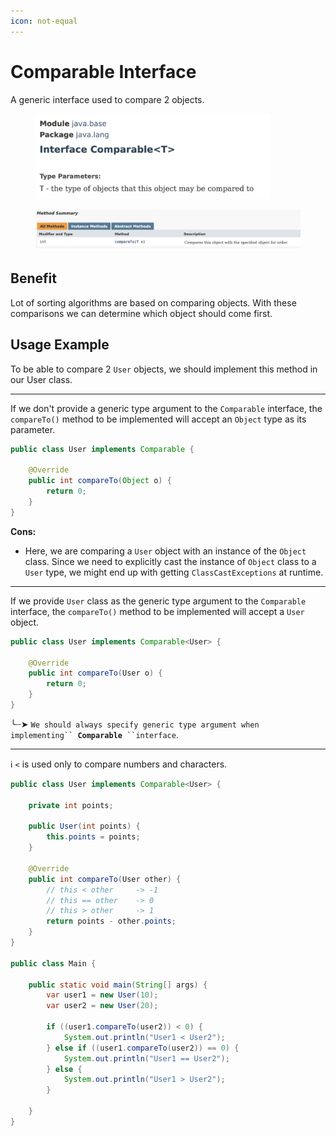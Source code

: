 ```yaml
---
icon: not-equal
---
```


# Comparable Interface

A generic interface used to compare 2 objects.

<div align="left"><figure><img src="../../.gitbook/assets/java-ad-generics-7-comparable-interface-1.png" alt="" width="375"><figcaption></figcaption></figure></div>

<figure><img src="../../.gitbook/assets/java-ad-generics-8-comparable-interface-2.png" alt=""><figcaption></figcaption></figure>

## Benefit

Lot of sorting algorithms are based on comparing objects. With these comparisons we can determine which object should come first.



## Usage Example

To be able to compare 2 `User` objects, we should implement this method in our User class.

***

If we don't provide a generic type argument to the `Comparable` interface, the `compareTo()` method to be implemented will accept an `Object` type as its parameter.

```java
public class User implements Comparable {

    @Override
    public int compareTo(Object o) { 
        return 0;
    }
}
```



**Cons:**

* Here, we are comparing a `User` object with an instance of the `Object` class. Since we need to explicitly cast the instance of `Object` class to a `User` type, we might end up with getting `ClassCastExceptions` at runtime.



***

If we provide `User` class as the generic type argument to the `Comparable` interface, the `compareTo()` method to be implemented will accept a `User` object.

```java
public class User implements Comparable<User> {

    @Override
    public int compareTo(User o) {
        return 0;
    }
}
```

╰┈➤ `We should always specify generic type argument when implementing`` `**`Comparable`**` ``interface`.

***

ℹ️ `<` is used only to compare numbers and characters.

```java
public class User implements Comparable<User> {

    private int points;

    public User(int points) {
        this.points = points;
    }

    @Override
    public int compareTo(User other) {
        // this < other     -> -1
        // this == other    -> 0
        // this > other     -> 1
        return points - other.points;
    }
}

public class Main {

    public static void main(String[] args) {
        var user1 = new User(10);
        var user2 = new User(20);
        
        if ((user1.compareTo(user2)) < 0) {
            System.out.println("User1 < User2");
        } else if ((user1.compareTo(user2)) == 0) {
            System.out.println("User1 == User2");
        } else {
            System.out.println("User1 > User2");
        }

    }
}
```



